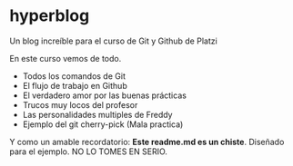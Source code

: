 # hyperblog
Un blog increíble para el curso de Git y Github de Platzi

En este curso vemos de todo.
-  Todos los comandos de Git
- El flujo de trabajo en Github
- El verdadero amor por las buenas prácticas
- Trucos muy locos del profesor
- Las personalidades multiples de Freddy
- Ejemplo del git cherry-pick (Mala practica)

Y como un amable recordatorio: **Este readme.md es un chiste**. Diseñado para el ejemplo. NO LO TOMES EN SERIO.
